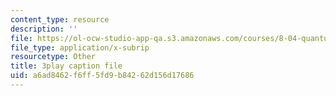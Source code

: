 ```yaml
---
content_type: resource
description: ''
file: https://ol-ocw-studio-app-qa.s3.amazonaws.com/courses/8-04-quantum-physics-i-spring-2016/a6ad8462f6ff5fd9b84262d156d17686_0T83-47Vi-M.vtt
file_type: application/x-subrip
resourcetype: Other
title: 3play caption file
uid: a6ad8462-f6ff-5fd9-b842-62d156d17686
---
```

